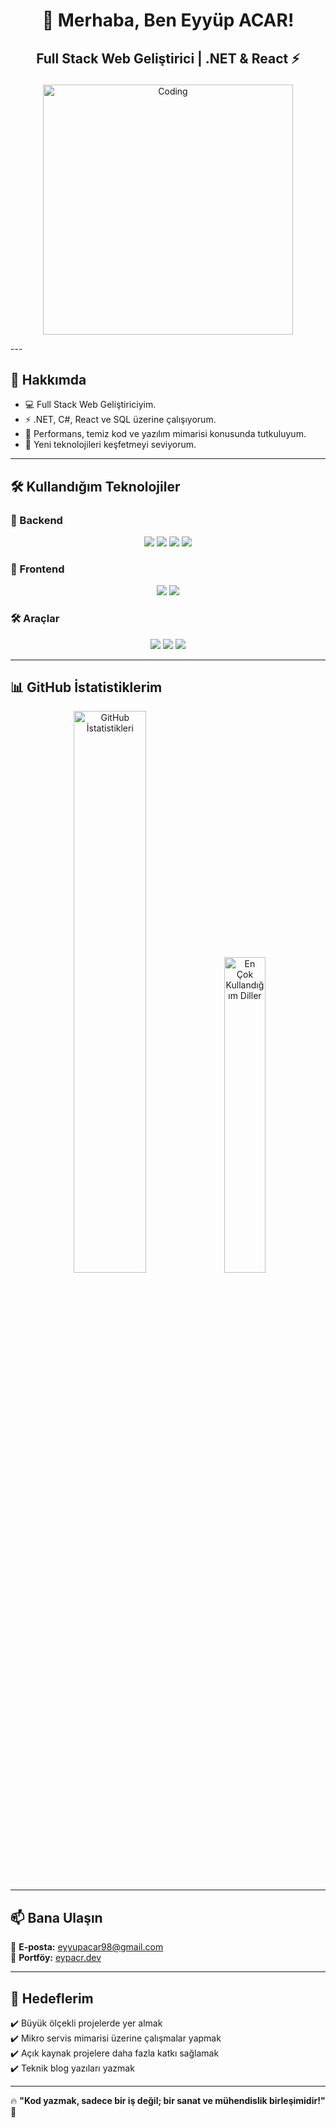 # <p align="center"> 🚀 Merhaba, Ben Eyyüp ACAR! </p>

## <p align="center"> Full Stack Web Geliştirici | .NET & React ⚡ </p>

<p align="center">
  <img src="https://media.giphy.com/media/qgQUggAC3Pfv687qPC/giphy.gif" alt="Coding" width="400"/>
</p>
---

## 🌟 Hakkımda  
- 💻 Full Stack Web Geliştiriciyim.  
- ⚡ .NET, C#, React ve SQL üzerine çalışıyorum.  
- 🎯 Performans, temiz kod ve yazılım mimarisi konusunda tutkuluyum.  
- 🚀 Yeni teknolojileri keşfetmeyi seviyorum.  

---

## 🛠️ Kullandığım Teknolojiler  

### 🎯 Backend  
<p align="center">
  <img src="https://img.shields.io/badge/-C%23-239120?style=flat-square&logo=c-sharp&logoColor=white" />
  <img src="https://img.shields.io/badge/-.NET-512BD4?style=flat-square&logo=dotnet&logoColor=white" />
  <img src="https://img.shields.io/badge/-MSSQL-CC2927?style=flat-square&logo=microsoft-sql-server&logoColor=white" />
  <img src="https://img.shields.io/badge/-PostgreSQL-336791?style=flat-square&logo=postgresql&logoColor=white" />
</p>

### 🎨 Frontend  
<p align="center">
  <img src="https://img.shields.io/badge/-React-61DAFB?style=flat-square&logo=react&logoColor=black" />
  <img src="https://img.shields.io/badge/-JavaScript-F7DF1E?style=flat-square&logo=javascript&logoColor=black" />
</p>

### 🛠 Araçlar  
<p align="center">
  <img src="https://img.shields.io/badge/-Git-F05032?style=flat-square&logo=git&logoColor=white" />
  <img src="https://img.shields.io/badge/-Visual%20Studio-5C2D91?style=flat-square&logo=visual-studio&logoColor=white" />
  <img src="https://img.shields.io/badge/-Postman-FF6C37?style=flat-square&logo=postman&logoColor=white" />
</p>

---
## 📊 GitHub İstatistiklerim  
<p align="center">
  <img src="https://github-readme-stats.vercel.app/api?username=eypacr&show_icons=true&locale=tr&theme=radical" alt="GitHub İstatistikleri" width="48%" />
  <img src="https://github-readme-stats.vercel.app/api/top-langs/?username=eypacr&layout=compact&theme=radical" alt="En Çok Kullandığım Diller" width="36%" />
</p>

---

## 📫 Bana Ulaşın  
📩 **E-posta:** [eyyupacar98@gmail.com](mailto:eyyupacar98@gmail.com)  
📌 **Portföy:** [eypacr.dev](https://eypacr.dev)  

---

## 🎯 Hedeflerim  

✔️ Büyük ölçekli projelerde yer almak  
✔️ Mikro servis mimarisi üzerine çalışmalar yapmak  
✔️ Açık kaynak projelere daha fazla katkı sağlamak  
✔️ Teknik blog yazıları yazmak  

---

🔥 **"Kod yazmak, sadece bir iş değil; bir sanat ve mühendislik birleşimidir!"** 🚀
